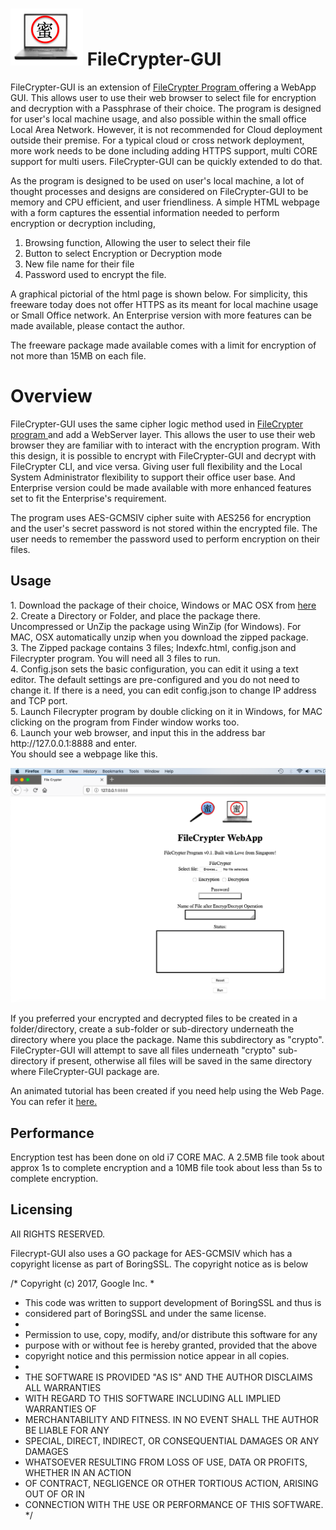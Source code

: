 # <img src="https://github.com/maxng07/filecrypter-gui/blob/master/avatar-pcmi.png"> FileCrypter-GUI
FileCrypter-GUI is an extension of <a href="https://github.com/maxng07/FileCrypter"> FileCrypter Program </a> offering a WebApp GUI. This allows user to use their web browser to select file for encryption and decryption with a Passphrase of their choice. The program is designed for user's local machine usage, and also possible within the small office Local Area Network. However, it is not recommended for Cloud deployment outside their premise. For a typical cloud or cross network deployment, more work needs to be done including adding HTTPS support, multi CORE support for multi users. FileCrypter-GUI can be quickly extended to do that. 

As the program is designed to be used on user's local machine, a lot of thought processes and designs are considered on FileCrypter-GUI to be memory and CPU efficient, and user friendliness. A simple HTML webpage with a form captures the essential information needed to perform encryption or decryption including, 
1. Browsing function, Allowing the user to select their file
2. Button to select Encryption or Decryption mode
3. New file name for their file
4. Password used to encrypt the file. <br>

A graphical pictorial of the html page is shown below. For simplicity, this freeware today does not offer HTTPS as its meant for local machine usage or Small Office network. An Enterprise version with more features can be made available, please contact the author.

The freeware package made available comes with a limit for encryption of not more than 15MB on each file.

# Overview
FileCrypter-GUI uses the same cipher logic method used in <a href="https://github.com/maxng07/FileCrypter"> FileCrypter program </a> and add a WebServer layer. This allows the user to use their web browser they are familiar with to interact with the encryption program. With this design, it is possible to encrypt with FileCrypter-GUI and decrypt with FileCrypter CLI, and vice versa. Giving user full flexibility and the Local System Administrator flexibility to support their office user base. And Enterprise version could be made available with more enhanced features set to fit the Enterprise's requirement.

The program uses AES-GCMSIV cipher suite with AES256 for encryption and the user's secret password is not stored within the encrypted file. The user needs to remember the password used to perform encryption on their files.

<h2>Usage </h2>
1. Download the package of their choice, Windows or MAC OSX from <a href="https://github.com/maxng07/filecrypter-gui/releases"> here </a> <br>
2. Create a Directory or Folder, and place the package there. Uncompressed or UnZip the package using WinZip (for Windows). For MAC, OSX automatically unzip when you download the zipped package. <br>
3. The Zipped package contains 3 files; Indexfc.html, config.json and Filecrypter program. You will need all 3 files to run. <br>
4. Config.json sets the basic configuration, you can edit it using a text editor. The default settings are pre-configured and you do not need to change it. If there is a need, you can edit config.json to change IP address and TCP port. </br>
5. Launch Filecrypter program by double clicking on it in Windows, for MAC clicking on the program from Finder window works too. <br>
6. Launch your web browser, and input this in the address bar http://127.0.0.1:8888 and enter. <br>
You should see a webpage like this. <p>
<img src="https://github.com/maxng07/filecrypter-gui/blob/master/tutorial/filecrypt-gui.png">

If you preferred your encrypted and decrypted files to be created in a folder/directory, create a sub-folder or sub-directory underneath the directory where you place the package. Name this subdirectory as "crypto". FileCrypter-GUI will attempt to save all files underneath "crypto" sub-directory if present, otherwise all files will be saved in the same directory where FileCrypter-GUI package are.

An animated tutorial has been created if you need help using the Web Page. You can refer it <a href="https://github.com/maxng07/filecrypter-gui/blob/master/tutorial/FileCrypt-mov.gif"> here. </a>

<h2> Performance </h2>
Encryption test has been done on old i7 CORE MAC. A 2.5MB file took about approx 1s to complete encryption and a 10MB file took about less than 5s to complete encryption.

<h2>Licensing </h2>
 All RIGHTS RESERVED.
 
 Filecrypt-GUI also uses a GO package for AES-GCMSIV which has a copyright license as part of BoringSSL. The copyright notice as is below
<p>

/* Copyright (c) 2017, Google Inc.
 *
 * This code was written to support development of BoringSSL and thus is
 * considered part of BoringSSL and under the same license.
 *
 * Permission to use, copy, modify, and/or distribute this software for any
 * purpose with or without fee is hereby granted, provided that the above
 * copyright notice and this permission notice appear in all copies.
 *
 * THE SOFTWARE IS PROVIDED "AS IS" AND THE AUTHOR DISCLAIMS ALL WARRANTIES
 * WITH REGARD TO THIS SOFTWARE INCLUDING ALL IMPLIED WARRANTIES OF
 * MERCHANTABILITY AND FITNESS. IN NO EVENT SHALL THE AUTHOR BE LIABLE FOR ANY
 * SPECIAL, DIRECT, INDIRECT, OR CONSEQUENTIAL DAMAGES OR ANY DAMAGES
 * WHATSOEVER RESULTING FROM LOSS OF USE, DATA OR PROFITS, WHETHER IN AN ACTION
 * OF CONTRACT, NEGLIGENCE OR OTHER TORTIOUS ACTION, ARISING OUT OF OR IN
 * CONNECTION WITH THE USE OR PERFORMANCE OF THIS SOFTWARE. */ 

